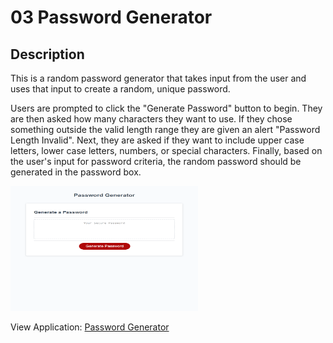 # 03 Password Generator

## **Description**

This is a random password generator that takes input from the user and uses that input to create a random, unique password. 

Users are prompted to click the "Generate Password" button to begin. They are then asked how many characters they want to use. If they chose something outside the valid length range they are given an alert "Password Length Invalid". Next, they are asked if they want to include upper case letters, lower case letters, numbers, or special characters. Finally, based on the user's input for password criteria, the random password should be generated in the password box.   

<img src="Password-Generator-logan-bonnesen.github.io.png" alt="screenshot of password generator" height="200px" width="300px"/>   


View Application: [Password Generator](https://logan-bonnesen.github.io/03-Password-Generator)